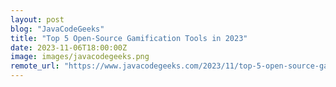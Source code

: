 ```yaml
---
layout: post
blog: "JavaCodeGeeks"
title: "Top 5 Open-Source Gamification Tools in 2023"
date: 2023-11-06T18:00:00Z
image: images/javacodegeeks.png
remote_url: "https://www.javacodegeeks.com/2023/11/top-5-open-source-gamification-tools-in-2023.html"
---
```

